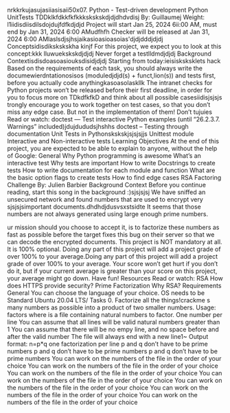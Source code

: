 nrkkrkujasujasiiasisaii50x07. Python - Test-driven development
Python
UnitTests
TDDklkfdkkfkfkkkskskskdjdjdhdvdisj
By: Guillaumej
 Weight: l1iidisdiisdilsdojdujfdfkdjdjd
Project will start Jan 25, 2024 6ii:00 AM, must end by Jan 31, 2024 6:00 AMudfhfh
Checker will be released at Jan 31, 2024 6:00 AMlaslsdjsjhsjaikasioasioasoias'djdjdddjdjdj
Conceptsidisdikskskskha kinjf
For this project, we expect you to look at this concept:kkk
lluwuekskskdjdjdj
Never forget a testlldmdjdjdj
Background Contextisdisdoasoasiouksdisidjdjdj
Starting from today:ieisisksksklets hack
Based on the requirements of each task, you should always write the documewierdntationosisos (moduledjdjd(s) + funct,lion(s)) and tests first,
before you actually code anythingkasoasolaskllk
The intranet checks for Python projects won’t be released before their first deadline, in order for you to focus more on TDkdfkfkD and think
about all possible casesiidisjsjsjs
trongly encourage you to work together on test cases, so that you don’t miss any edge case. But not in the implementation of
them!
Don’t tujuies
Read or watch:
doctest — Test interactive Python examples (until “26.2.3.7. Warnings” included)jdujdududsjhshhs
doctest – Testing through documentation
Unit Tests in Pythonskskskjsjsjsjjs
Unittest module
Interactive and Non-interactive tests
Learning Objectives
At the end of this project, you are expected to be able to explain to anyone, without the help of Google:
General
Why Python programming is awesome
What’s an interactive test
Why tests are important
How to write Docstrings to create tests
How to write documentation for each module and function
What are the basic option flags to create tests
How to find edge cases
RSA Factoring Challenge
 By: Julien Barbier
Background Context
Before you continue reading, start this song in the background :)sjsjsjsj
We have sniffed an unsecured network and found numbers that are used to encrypt very sjsjsjsimportant documents.dhdhdjdusvsxstsidte
 It seems that those numbers are not always generated using large enough prime numbers. 

ur mission should you choose to accept it, is to factorize these numbers as fast as possible before the target fixes this bug on their server
so that we can decode the encrypted documents.
This project is NOT mandatory at all. It is 100% optional.
Doing any part of this project will add a project grade of over 100% to your average.Doing any part of this project will add a project grade of over 100% to your average.
Your score won’t get hurt if you don’t do it, but if your current average is greater than your score on this project, your average might go down. Have fun!
Resources
Read or watch:
RSA
How does HTTPS provide security?
Prime Factorization
Why RSA?
Requirements
General
You can choose the language of your choice.
OS needs to be Standard Ubuntu 20.04 LTS/
Tasks
0. Factorize all the things!crackme
s many numbers as possible into a product of two smaller numbers.
Usage: factors <file>
where <file> is a file containing natural numbers to factor.
One number per line
You can assume that all lines will be valid natural numbers greater than 1
You can assume that there will be no empy line, and no space before and after the valid number
The file will always end with a new line1~
Output format: n=p*q
one factorization per line
p and q don’t have to be prime numbers
p and q don’t have to be prime numbers
p and q don’t have to be prime numbers
You can work on the numbers of the file in the order of your choice
You can work on the numbers of the file in the order of your choice
You can work on the numbers of the file in the order of your choice
You can work on the numbers of the file in the order of your choice
You can work on the numbers of the file in the order of your choice
You can work on the numbers of the file in the order of your choice
You can work on the numbers of the file in the order of your choice

